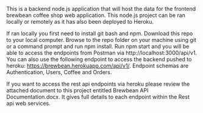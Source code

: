 This is a backend node.js application that will host the data for the frontend brewbean coffee shop web application. This node.js project can be ran locally or remotely as it has also been deployed to Heroku. 

If ran locally you first need to install git bash and npm. Download this repo to your local computer. Browse to the repo folder on your machine using git or a command prompt and run npm install. Run npm start and you will be able to access the endpoints from Postman via http://localhost:3000/api/v1. You can also use the following endpoint to access the backend pushed to heroku: https://brewbean.herokuapp.com/api/v1/. Endpoint schemas are Authentication, Users, Coffee and Orders.

If you want to access the rest api endpoints via heroku please review the attached document to this project entitled Brewbean API Documentation.docx. It gives full details to each endpoint within the Rest api web services.

